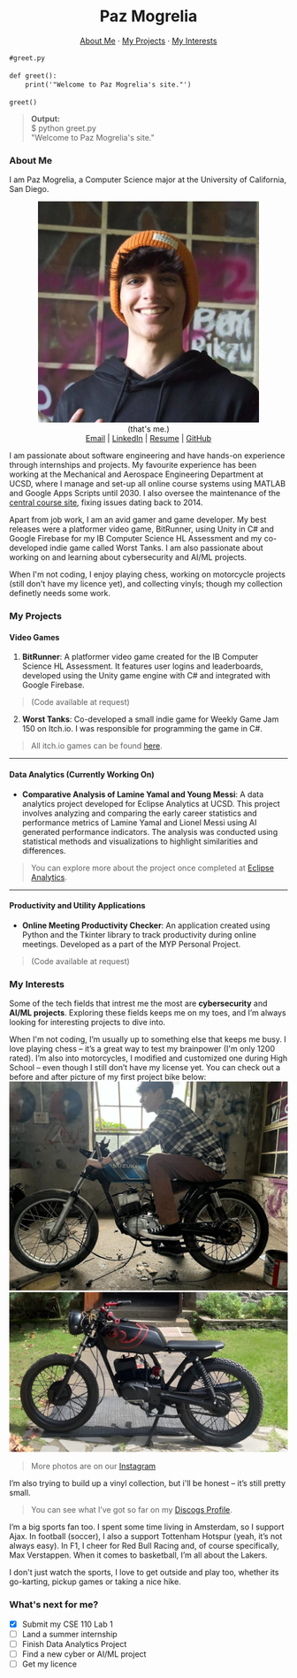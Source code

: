<div align="center">

# Paz Mogrelia  
[About Me](#about-me) · [My Projects](#my-projects) · [My Interests](#my-interests)  

</div>

```
#greet.py

def greet():
    print('"Welcome to Paz Mogrelia's site."')

greet()
```
> **Output:** <br>
> $ python greet.py <br>
> "Welcome to Paz Mogrelia's site."
> 

### About Me
<p>  
I am Paz Mogrelia, a Computer Science major at the University of California, San Diego.
<div align="center">

![Headshot](headshot.jpg)  
(that's me.)<br>
[Email](mailto:pmogrelia@ucsd.edu) | [LinkedIn](http://linkedin.com/in/pazmogrelia) | [Resume](resume.jpg)  | [GitHub](https://github.com/pmogrelia)

</div>


I am passionate about software engineering and have hands-on experience through internships and projects. My favourite experience has been working at the Mechanical and Aerospace Engineering Department at UCSD, where I manage and set-up all online course systems using MATLAB and Google Apps Scripts until 2030. I also oversee the maintenance of the [central course site](https://mae156b.ucsd.edu/), fixing issues dating back to 2014.

Apart from job work, I am an avid gamer and game developer. My best releases were a platformer video game, BitRunner, using Unity in C# and Google Firebase for my IB Computer Science HL Assessment and my co-developed indie game called Worst Tanks. I am also passionate about working on and learning about cybersecurity and AI/ML projects.

When I'm not coding, I enjoy playing chess, working on motorcycle projects (still don't have my licence yet), and collecting vinyls; though my collection definetly needs some work.

</p>

### My Projects  

#### Video Games  

1. **BitRunner**: A platformer video game created for the IB Computer Science HL Assessment. It features user logins and leaderboards, developed using the Unity game engine with C# and integrated with Google Firebase. 
> (Code available at request)  
2. **Worst Tanks**: Co-developed a small indie game for Weekly Game Jam 150 on Itch.io. I was responsible for programming the game in C#. 
> All itch.io games can be found [here](https://brrrrrr.itch.io/). 

---

#### Data Analytics (Currently Working On)  
- **Comparative Analysis of Lamine Yamal and Young Messi**: A data analytics project developed for Eclipse Analytics at UCSD. This project involves analyzing and comparing the early career statistics and performance metrics of Lamine Yamal and Lionel Messi using AI generated performance indicators. The analysis was conducted using statistical methods and visualizations to highlight similarities and differences. 
>You can explore more about the project once completed at [Eclipse Analytics](https://eclipseanalytics.org).  

---

#### Productivity and Utility Applications  
- **Online Meeting Productivity Checker**: An application created using Python and the Tkinter library to track productivity during online meetings. Developed as a part of the MYP Personal Project. 
> (Code available at request)  
  
### My Interests  
 
Some of the tech fields that intrest me the most are **cybersecurity** and **AI/ML projects**. Exploring these fields keeps me on my toes, and I’m always looking for interesting projects to dive into.  

When I'm not coding, I’m usually up to something else that keeps me busy. I love playing chess – it’s a great way to test my brainpower (I'm only 1200 rated). I’m also into motorcycles, I modified and customized one during High School – even though I still don’t have my license yet. You can check out a before and after picture of my first project bike below:  
![Before Modifications](motorbike.jpg)
![After Modifications](motorbike1.jpg)    
> More photos are on our [Instagram](https://www.instagram.com/cafecustoms23/)
> 
I’m also trying to build up a vinyl collection, but i'll be honest – it’s still pretty small. 
>You can see what I’ve got so far on my [Discogs Profile](https://www.discogs.com/user/pmogrelia/collection).  

I’m a big sports fan too. I spent some time living in Amsterdam, so I support Ajax. In football (soccer), I also a support Tottenham Hotspur (yeah, it’s not always easy). In F1, I cheer for Red Bull Racing and, of course specifically, Max Verstappen. When it comes to basketball, I’m all about the Lakers. 

I don't just watch the sports, I love to get outside and play too, whether its go-karting, pickup games or taking a nice hike. 
 

### What's next for me?

- [x] Submit my CSE 110 Lab 1
- [ ] Land a summer internship
- [ ] Finish Data Analytics Project
- [ ] Find a new cyber or AI/ML project
- [ ] Get my licence